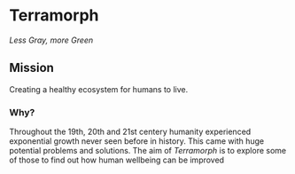 # Terramorph
_Less Gray, more Green_
## Mission
Creating a healthy ecosystem for humans to live.

### Why?
Throughout the 19th, 20th and 21st centery humanity experienced exponential growth never seen before in history. This came with huge potential problems and solutions. The aim of _Terramorph_ is to explore some of those to find out how human wellbeing can be improved
